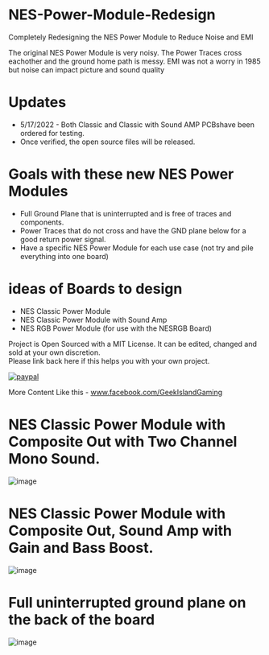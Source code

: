 # NES-Power-Module-Redesign
Completely Redesigning the NES Power Module to Reduce Noise and EMI

The original NES Power Module is very noisy.  The Power Traces cross eachother and the ground home path is messy.
EMI was not a worry in 1985 but noise can impact picture and sound quality

# Updates
- 5/17/2022 - Both Classic and Classic with Sound AMP PCBshave been ordered for testing.  
- Once verified, the open source files will be released.


# Goals with these new NES Power Modules
- Full Ground Plane that is uninterrupted and is free of traces and components.
- Power Traces that do not cross and have the GND plane below for a good return power signal.
- Have a specific NES Power Module for each use case (not try and pile everything into one board)

# ideas of Boards to design
- NES Classic Power Module
- NES Classic Power Module with Sound Amp
- NES RGB Power Module (for use with the NESRGB Board)

Project is Open Sourced with a MIT License. It can be edited, changed and sold at your own discretion.  
Please link back here if this helps you with your own project.

[![paypal](https://www.paypalobjects.com/en_US/i/btn/btn_donateCC_LG.gif)](https://www.paypal.com/donate/?hosted_button_id=97YFBJX4NXA8W)

More Content Like this - www.facebook.com/GeekIslandGaming

# NES Classic Power Module with Composite Out with Two Channel Mono Sound.
![image](https://user-images.githubusercontent.com/70423454/168948985-2c1b2c48-4d05-4828-a527-cc87f3fc94c0.png)

# NES Classic Power Module with Composite Out, Sound Amp with Gain and Bass Boost.
![image](https://user-images.githubusercontent.com/70423454/168949227-5d2c3d04-4d48-4b28-ae74-58a9b1efb8bf.png)

# Full uninterrupted ground plane on the back of the board
![image](https://user-images.githubusercontent.com/70423454/168949041-084ab601-f7b4-46a8-a07b-880763b795da.png)

